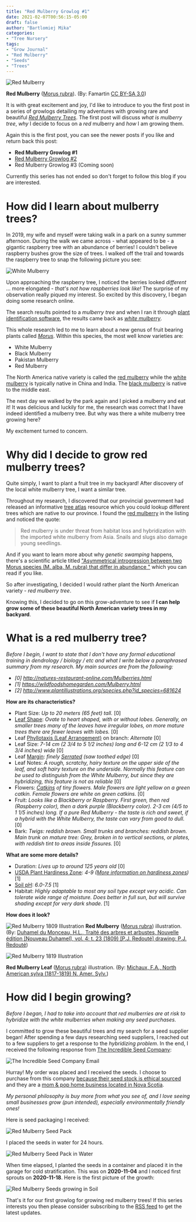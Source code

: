 ```yaml
---
title: "Red Mulberry Growlog #1"
date: 2021-02-07T00:56:15-05:00
draft: false
author: "Bartlomiej Mika"
categories:
- "Tree Nursery"
tags:
- "Grow Journal"
- "Red Mulberry"
- "Seeds"
- "Trees"
---
```


![Red Mulberry](/img/2021/02-07/red-mulberry-tree-producing-fruit-in-virginia.jpg)

**Red Mulberry** ([Morus rubra](https://en.wikipedia.org/wiki/Morus_rubra)). (By: Famartin [CC BY-SA 3.0](https://commons.wikimedia.org/w/index.php?curid=62699443))

It is with great excitement and joy, I'd like to introduce to you the first post in a series of growlogs detailing my adventures with growing rare and beautiful [*Red Mulberry Trees*](https://en.wikipedia.org/wiki/Morus_rubra). The first post will discuss *what is mulberry tree*, *why* I decide to focus on a *red* mulberry and *how* I am growing them.

<!--more-->

Again this is the first post, you can see the newer posts if you like and return back this post:

* **Red Mulberry Growlog #1**
* [Red Mulberry Growlog #2](/post/2021/red-mulberry-growlog-2/)
* Red Mulberry Growlog #3 (Coming soon)

Currently this series has not ended so don't forget to follow this blog if you are interested.

# How did I learn about mulberry trees?

In 2019, my wife and myself were taking walk in a park on a sunny summer afternoon. During the walk we came across - what appeared to be - a gigantic raspberry tree with an abundance of berries! I couldn't believe raspberry bushes grow the size of trees. I walked off the trail and towards the raspberry tree to snap the following picture you see:

![White Mulberry](/img/2021/02-07/white-mulberry-london-ontario.jpg)

Upon approaching the raspberry tree, I noticed the berries looked *different* ... more elongated - *that's not how raspberries look like!* The surprise of my observation really piqued my interest. So excited by this discovery, I began doing some research online.

The search results pointed to a *mulberry tree* and when I ran it through [plant identification software](https://apps.apple.com/ca/app/picturethis-plant-identifier/id1252497129), the results came back as [*white mulberry*](https://en.wikipedia.org/wiki/Morus_alba).

This whole research led to me to learn about a new genus of fruit bearing plants called [*Morus*](https://en.wikipedia.org/wiki/Morus_(plant)). Within this species, the most well know varieties are:

* White Mulberry
* Black Mulberry
* Pakistan Mulberry
* Red Mulberry

The North America native variety is called the [red mulberry](https://en.wikipedia.org/wiki/Morus_rubra) while the [white mulberry](https://en.wikipedia.org/wiki/Morus_alba) is typically native in China and India. The [black mulberry](https://en.wikipedia.org/wiki/Morus_nigra) is native to the middle east.

The next day we walked by the park again and I picked a mulberry and eat it! It was delicious and luckily for me, the research was correct that I have indeed identified a mulberry tree. But why was there a white mulberry tree growing here?

My excitement turned to concern.

# Why did I decide to grow red mulberry trees?

Quite simply, I want to plant a fruit tree in my backyard! After discovery of the local white mulberry tree, I want a similar tree.

Throughout my research, I discovered that our provincial government had released an informative [tree atlas](https://www.ontario.ca/environment-and-energy/tree-atlas) resource which you could lookup different trees which are native to our province. I found the [red mulberry](https://www.ontario.ca/page/red-mulberry) in the listing and noticed the quote:

> Red mulberry is under threat from habitat loss and hybridization with the imported white mulberry from Asia. Snails and slugs also damage young seedlings.

And if you want to learn more about why *genetic swamping* happens, there's a scientific article titled ["Asymmetrical introgression between two Morus species (M. alba, M. rubra) that differ in abundance
"](https://pubmed.ncbi.nlm.nih.gov/16156816/) which you can read if you like.

So after investigating, I decided I would rather plant the North American variety - *red mulberry tree*.

Knowing this, I decided to go on this grow-adventure to see if **I can help grow some of these beautiful North American variety trees in my backyard**.

# What is a red mulberry tree?

*Before I begin, I want to state that I don't have any formal educational training in dendrology / biology / etc and what I write below a paraphrased summary from my research. My main sources are from the following:*

* *[0] http://natures-restaurant-online.com/Mulberries.html*
* *[1] https://wildfoodshomegarden.com/Mulberry.html*
* *[2] http://www.plantillustrations.org/species.php?id_species=681624*

**How are its characteristics?**

* Plant Size: *Up to 20 meters (65 feet) tall.* [0]
* [Leaf Shape](http://natures-restaurant-online.com/id.html#Leaf%20Shape%20and%20Arrangement): *Ovate to heart shaped, with or without lobes. Generally, on smaller trees many of the leaves have irregular lobes, on more mature trees there are fewer leaves with lobes.* [0]
* Leaf [Phyllotaxis (Leaf Arrangement)](http://natures-restaurant-online.com/id.html#Leaf%20Arrangement) on branch: *Alternate* [0]
* Leaf Size: *7-14 cm (2 3/4 to 5 1/2 inches) long and 6-12 cm (2 1/3 to 4 3/4 inches) wide* [0]
* Leaf [Margin](http://natures-restaurant-online.com/id.html#Leaf%20Margin): *finely [Serrated](https://www.google.com/search?q=serrated+leaf+edges&tbm=isch) (saw toothed edge)* [0]
* Leaf Notes: *A rough, scratchy, hairy texture on the upper side of the leaf, and soft hairy texture on the underside. Normally this feature can be used to distinguish from the White Mulberry, but since they are hybridizing, this feature is not as reliable* [0]
* Flowers: *[Catkins](https://en.wikipedia.org/wiki/Catkin) of tiny flowers. Male flowers are light yellow on a green catkin. Female flowers are white on green catkins.* [0]
* Fruit: *Looks like a Blackberry or Raspberry. First green, then red (Raspberry color), then a dark purple (Blackberry color). 2-3 cm (4/5 to 1 1/5 inches) long. If a pure Red Mulberry - the taste is rich and sweet, if a hybrid with the White Mulberry, the taste can vary from good to dull.* [0]
* Bark: *Twigs: reddish brown. Small trunks and branches: reddish brown. Main trunk on mature tree: Grey, broken in to vertical sections, or plates, with reddish tint to areas inside fissures.* [0]

**What are some more details?**

* Duration: *Lives up to around 125 years old* [0]
* [USDA Plant Hardiness Zone](https://wildfoodshomegarden.com/Identification.html#USDA%20Hardiness%20zone%20map): *4-9 ([More information on hardiness zones](https://en.wikipedia.org/wiki/Hardiness_zone))* [1]
* [Soil pH](https://en.wikipedia.org/wiki/Soil_pH): *6.0-7.5* [1]
* Habitat: *Highly adaptable to most any soil type except very acidic. Can tolerate wide range of moisture. Does better in full sun, but will survive shading except for very dark shade.* [1]

**How does it look?**

![Red Mulberry 1809 Illustration](/img/2021/02-07/red-mulberry-1809-illustration.jpg)
**Red Mulberry** ([Morus rubra](https://en.wikipedia.org/wiki/Morus_rubra)) illustration. (By: [Duhamel du Monceau, H.L., Traité des arbres et arbustes, Nouvelle édition [Nouveau Duhamel], vol. 4: t. 23 (1809) [P.J. Redouté] drawing: P.J. Redouté](http://www.plantillustrations.org/illustration.php?id_illustration=250389))

![Red Mulberry 1819 Illustration](/img/2021/02-07/red-mulberry-1819-illustration.jpg)

**Red Mulberry Leaf** ([Morus rubra](https://en.wikipedia.org/wiki/Morus_rubra)) illustration. (By: [Michaux, F.A., North American sylva (1817-1819)
N. Amer. Sylv.](http://www.plantillustrations.org/illustration.php?id_illustration=158526))

# How did I begin growing?

*Before I began, I had to take into account that red mulberries are at risk to hybridize with the white mulberries when making any seed purchases.*

I committed to grow these beautiful trees and my search for a seed supplier began! After spending a few days researching seed suppliers, I reached out to a few suppliers to get a response to the *hybridizing problem*. In the end, I received the following response from [The Incredible Seed Company](https://www.incredibleseeds.ca/):

![The Incredible Seed Company Email](/img/2021/02-07/email.png)

Hurray! My order was placed and I received the seeds. I choose to purchase from this company [because their seed stock is ethical sourced](https://www.incredibleseeds.ca/pages/safe-seed-pledge) and they are a [mom & pop home business located in Nova Scotia](https://www.incredibleseeds.ca/pages/about-us).

*My personal philosophy is buy more from what you see of, and I love seeing small businesses grow (pun intended), especially environmentally friendly ones!*

Here is seed packaging I received:

![Red Mulberry Seed Pack](/img/2021/02-07/red_mulberry_seed_pack.jpg)

I placed the seeds in water for 24 hours.

![Red Mulberry Seed Pack in Water](/img/2021/02-07/red_mulberry_seed_pack_in_water.jpg)

When time elapsed, I planted the seeds in a container and placed it in the garage for cold stratification. This was on **2020-11-04** and I noticed first sprouts on **2020-11-18**. Here is the first picture of the growth:

![Red Mulberry Seeds growing in Soil](/img/2021/02-07/red_mulberry_seeds_growing_in_soil_finally_sprout.jpg)

That's it for our first growlog for growing red mulberry trees! If this series interests you then please consider subscribing to the [RSS feed](/index.xml) to get the latest updates.
